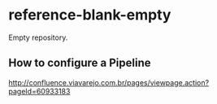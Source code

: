 # reference-blank-empty
Empty repository.

## How to configure a Pipeline
http://confluence.viavarejo.com.br/pages/viewpage.action?pageId=60933183
